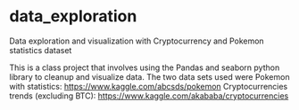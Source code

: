 # data_exploration
Data exploration and visualization with Cryptocurrency and Pokemon statistics dataset

This is a class project that involves using the Pandas and seaborn python library to cleanup and visualize data. 
The two data sets used were 
  Pokemon with statistics: https://www.kaggle.com/abcsds/pokemon 
  Cryptocurrencies trends (excluding BTC): https://www.kaggle.com/akababa/cryptocurrencies
